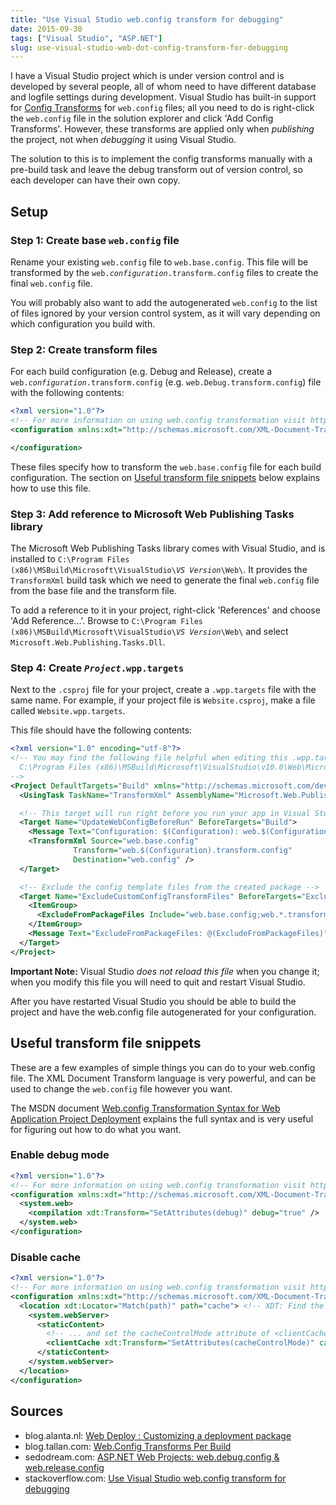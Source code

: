 ```yaml
---
title: "Use Visual Studio web.config transform for debugging"
date: 2015-09-30
tags: ["Visual Studio", "ASP.NET"]
slug: use-visual-studio-web-dot-config-transform-for-debugging
---
```

I have a Visual Studio project which is under version control
and is developed by several people,
all of whom need to have different database and logfile settings during development.
Visual Studio has built-in support for
[Config Transforms](https://msdn.microsoft.com/en-us/library/vstudio/dd465318%28v=vs.100%29.aspx)
for `web.config` files; all you need to do is
right-click the `web.config` file in the solution explorer
and click 'Add Config Transforms'.
However, these transforms are applied only when *publishing* the project,
not when *debugging* it using Visual Studio.

The solution to this is to implement the config transforms manually
with a pre-build task and leave the debug transform out of version control,
so each developer can have their own copy.
<!--more-->
<!-- toc -->

## Setup

### Step 1: Create base `web.config` file
Rename your existing `web.config` file to `web.base.config`.
This file will be transformed by the <code>web.<var>configuration</var>.transform.config</code> files to create the final `web.config` file.

You will probably also want to add the autogenerated `web.config` to the list of files ignored by your version control system,
as it will vary depending on which configuration you build with.

### Step 2: Create transform files
For each build configuration (e.g. Debug and Release), create a <code>web.<var>configuration</var>.transform.config</code> (e.g. `web.Debug.transform.config`) file with the following contents:
```xml
<?xml version="1.0"?>
<!-- For more information on using web.config transformation visit http://go.microsoft.com/fwlink/?LinkId=125889 -->
<configuration xmlns:xdt="http://schemas.microsoft.com/XML-Document-Transform">

</configuration>
```

These files specify how to transform the `web.base.config` file for each build configuration. The section on [Useful transform file snippets](.) below explains how to use this file.

### Step 3: Add reference to Microsoft Web Publishing Tasks library
The Microsoft Web Publishing Tasks library comes with Visual Studio, and
is installed to <code>C:\Program Files (x86)\MSBuild\Microsoft\VisualStudio\\<var>VS Version</var>\Web\\</code>.
It provides the `TransformXml` build task which we need to generate the final `web.config` file from the base file and the transform file.

To add a reference to it in your project, right-click 'References' and choose 'Add Reference...'. Browse to <code>C:\\Program Files (x86)\\MSBuild\\Microsoft\\VisualStudio\\<var>VS Version</var>\\Web\\</code> and select `Microsoft.Web.Publishing.Tasks.Dll`.

### Step 4: Create <code>*Project*.wpp.targets</code>
Next to the `.csproj` file for your project, create a `.wpp.targets` file with the same name.
For example, if your project file is `Website.csproj`, make a file called `Website.wpp.targets`.

This file should have the following contents:
```xml
<?xml version="1.0" encoding="utf-8"?>
<!-- You may find the following file helpful when editing this .wpp.targets file:
  C:\Program Files (x86)\MSBuild\Microsoft\VisualStudio\v10.0\Web\Microsoft.Web.Publishing.targets
-->
<Project DefaultTargets="Build" xmlns="http://schemas.microsoft.com/developer/msbuild/2003">
  <UsingTask TaskName="TransformXml" AssemblyName="Microsoft.Web.Publishing.Tasks.dll" />

  <!-- This target will run right before you run your app in Visual Studio -->
  <Target Name="UpdateWebConfigBeforeRun" BeforeTargets="Build">
    <Message Text="Configuration: $(Configuration): web.$(Configuration).transform.config"/>
    <TransformXml Source="web.base.config"
              Transform="web.$(Configuration).transform.config"
              Destination="web.config" />
  </Target>

  <!-- Exclude the config template files from the created package -->
  <Target Name="ExcludeCustomConfigTransformFiles" BeforeTargets="ExcludeFilesFromPackage">
    <ItemGroup>
      <ExcludeFromPackageFiles Include="web.base.config;web.*.transform.config"/>
    </ItemGroup>
    <Message Text="ExcludeFromPackageFiles: @(ExcludeFromPackageFiles)" Importance="high"/>
  </Target>
</Project>
```

**Important Note:** Visual Studio *does not reload this file* when you change it; when you modify this file you will need to quit and restart Visual Studio.

After you have restarted Visual Studio you should be able to build the project and have the web.config file autogenerated for your configuration.

## Useful transform file snippets
These are a few examples of simple things you can do to your web.config file.
The XML Document Transform language is very powerful,
and can be used to change the `web.config` file however you want.

The MSDN document [Web.config Transformation Syntax for Web Application Project Deployment](https://msdn.microsoft.com/en-us/library/dd465326%28VS.100%29.aspx) explains the full syntax and is very useful for figuring out how to do what you want.

### Enable debug mode
```xml
<?xml version="1.0"?>
<!-- For more information on using web.config transformation visit http://go.microsoft.com/fwlink/?LinkId=125889 -->
<configuration xmlns:xdt="http://schemas.microsoft.com/XML-Document-Transform">
  <system.web>
    <compilation xdt:Transform="SetAttributes(debug)" debug="true" />
  </system.web>
</configuration>
```

### Disable cache
```xml
<?xml version="1.0"?>
<!-- For more information on using web.config transformation visit http://go.microsoft.com/fwlink/?LinkId=125889 -->
<configuration xmlns:xdt="http://schemas.microsoft.com/XML-Document-Transform">
  <location xdt:Locator="Match(path)" path="cache"> <!-- XDT: Find the <location> element where path="cache"... -->
    <system.webServer>
      <staticContent>
        <!-- ... and set the cacheControlMode attribute of <clientCache> to "DisableCache" -->
        <clientCache xdt:Transform="SetAttributes(cacheControlMode)" cacheControlMode="DisableCache"/>
      </staticContent>
    </system.webServer>
  </location>
</configuration>
```

## Sources
* blog.alanta.nl: [Web Deploy : Customizing a deployment package](http://blog.alanta.nl/2011/02/web-deploy-customizing-deployment.html)
* blog.tallan.com: [Web.Config Transforms Per Build](https://blog.tallan.com/2014/03/21/web-config-transforms-per-build/)
* sedodream.com: [ASP.NET Web Projects: web.debug.config & web.release.config](http://sedodream.com/2010/10/21/ASPNETWebProjectsWebdebugconfigWebreleaseconfig.aspx)
* stackoverflow.com: [Use Visual Studio web.config transform for debugging](http://stackoverflow.com/questions/3922291/use-visual-studio-web-config-transform-for-debugging)
